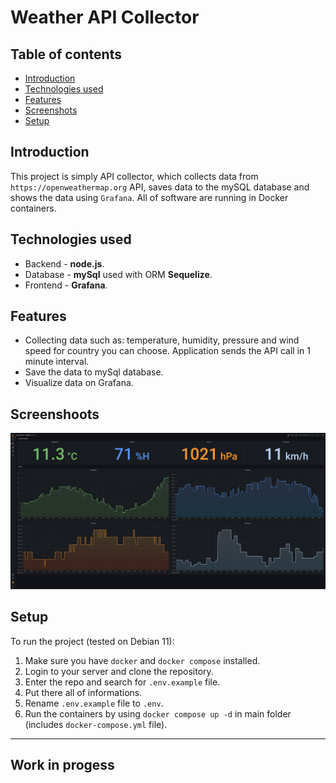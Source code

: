 # Weather API Collector

## Table of contents

- [Introduction](#introduction)
- [Technologies used](#technologies-used)
- [Features](#features)
- [Screenshots](#screenshots)
- [Setup](#setup)

## Introduction

This project is simply API collector, which collects data from `https://openweathermap.org` API, saves data to the mySQL database and shows the data using `Grafana`.
All of software are running in Docker containers.

## Technologies used

- Backend - <b>node.js</b>.
- Database - <b>mySql</b> used with ORM <b>Sequelize</b>.
- Frontend - <b>Grafana</b>.

## Features

- Collecting data such as: temperature, humidity, pressure and wind speed for country you can choose. Application sends the API call in 1 minute interval.
- Save the data to mySql database.
- Visualize data on Grafana.

## Screenshoots

![img](./images/weatherDashboard.png)

## Setup

To run the project (tested on Debian 11):

1. Make sure you have `docker` and `docker compose` installed.
2. Login to your server and clone the repository.
3. Enter the repo and search for `.env.example` file.
4. Put there all of informations.
5. Rename `.env.example` file to `.env`.
6. Run the containers by using `docker compose up -d` in main folder (includes `docker-compose.yml` file).

---
Work in progess
---

